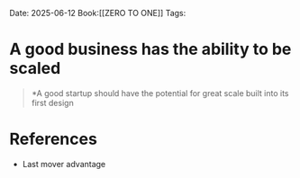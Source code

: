 Date: 2025-06-12
Book:[[ZERO TO ONE]]
Tags:

# A good business has the ability to be scaled

>*A good startup should have the potential for great scale built into its first design 
# References 
 - Last mover advantage